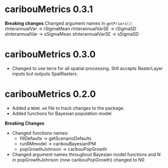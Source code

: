 # caribouMetrics 0.3.1
**Breaking changes**
Changed argument names in `getPriors()`:
rInterannualVar -> rSigmaMean
rInterannualVarSE -> rSigmaSD
sInterannualVar -> sSigmaMean
sInterannualVarSE -> sSigmaSD

# caribouMetrics 0.3.0
* Changed to use terra for all spatial processing. Still accepts RasterLayer inputs but outputs SpatRasters.

# caribouMetrics 0.2.0

* Added a `NEWS.md` file to track changes to the package.
* Added functions for Bayesian population model

**Breaking Changes**
* Changed functions names:
    - fillDefaults -> getScenarioDefaults
    - runRMmodel -> caribouBayesianIPM
    - popGrowthJohnson -> caribouPopGrowth
* Changed argument names throughout Bayesian model functions and N in popGrowthJohnson (now caribouPopGrowth) changed to N0
    
  
